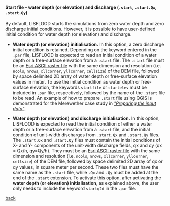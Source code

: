 #### Start file – water depth (or elevation) and discharge (`.start`, `.start.Qx`, `.start.Qy`)

By default, LISFLOOD starts the simulations from zero water depth and zero discharge initial conditions. However, it is possible to have user-defined initial condition for water depth (or elevation) and discharge. 

* **Water depth (or elevation) initialisation.** In this option, a zero discharge initial condition is retained. Depending on the keyword entered in the `.par` file, LISFLOOD is expected to read an initial condition of a water depth or a free-surface elevation from a `.start` file. The `.start` file must be an [Esri ASCII raster file](https://desktop.arcgis.com/en/arcmap/10.3/manage-data/raster-and-images/esri-ascii-raster-format.htm) with the same dimension and resolution (i.e. `ncols`, `nrows`, `xllcorner`, `yllcorner`, `cellsize`) of the DEM file, followed by space delimited 2D array of water depth or free-surface elevation values in meter. To use the initial condition as water depth or free-surface elevation, the keywords `startfile` or `startelev` must be included in `.par` file, respectively, followed by the name of the `.start` file to be read. An example of how to prepare `.start` file using QGIS is demonstrated for the Merewether case study in [_"Preparing the input data"_](/Merewether2.md). 

* **Water depth (or elevation) and discharge initialisation.** In this option, LISFLOOD is expected to read the initial condition of either a water depth or a free-surface elevation from a `.start` file, and the initial condition of unit-width discharges from `.start.Qx` and `.start.Qy` files. The `.start.Qx` and `.start.Qy` files must contain the initial conditions of X- and Y- components of the unit-width discharge fields, qx and qy (qx = Qx/h, qy=Qy/h). They must be an [Esri ASCII raster file](https://desktop.arcgis.com/en/arcmap/10.3/manage-data/raster-and-images/esri-ascii-raster-format.htm) with the same dimension and resolution (i.e. `ncols`, `nrows`, `xllcorner`, `yllcorner`, `cellsize`) of the DEM file, followed by space delimited 2D array of qx or qy values, in square meter per second. These two files must have the same name as the `.start` file, while `.Qx` and `.Qy` must be added at the end of the `.start` extension. To activate this option, after activating the **water depth (or elevation) initialisation**, as explained above, the user only needs to include the keyword `startq2d` in the `.par` file. 



[back](/Merewether1.md)
